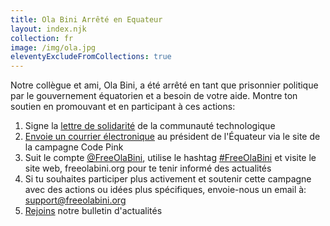 ```yaml
---
title: Ola Bini Arrêté en Equateur
layout: index.njk
collection: fr
image: /img/ola.jpg
eleventyExcludeFromCollections: true
---
```


Notre collègue et ami, Ola Bini, a été arrêté en tant que prisonnier politique par le gouvernement équatorien et a besoin de votre aide. Montre ton soutien en promouvant et en participant à ces actions:

1. Signe la [lettre de solidarité] de la communauté technologique
2. [Envoie un courrier électronique] au président de l'Équateur via le site de la campagne Code Pink
3. Suit le compte [@FreeOlaBini], utilise le hashtag [#FreeOlaBini] et visite le site web, freeolabini.org  pour te tenir informé des actualités
4. Si tu souhaites participer plus activement et soutenir cette campagne avec des actions ou idées plus spécifiques, envoie-nous un email à: [support@freeolabini.org]
5. [Rejoins] notre bulletin d'actualités

[lettre de solidarité]: /fr/statement/
[Envoie un courrier électronique]: https://www.codepink.org/free-ola-bini 
[@FreeOlaBini]: http://twitter.com/FreeOlaBini
[#FreeOlaBini]: https://twitter.com/intent/tweet?url=https://freeolabini.org&text=Digital+rights+defender+Ola+Bini+has+been+imprisoned+in+Ecuador.+Please+follow+@FreeOlaBini&hashtags=FreeOlaBini
[support@freeolabini.org]: mailto:support@freeolabini.org
[Rejoins]: /fr/subscribe/


